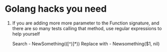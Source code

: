 # Golang hacks you need

1. If you are adding more more parameter to the Function signature, and there are so many tests calling that method, use regular expressions to help yourself

   Search - NewSomething\(([^)]*)\)
   Replace with - Newsomething($1, nil)
